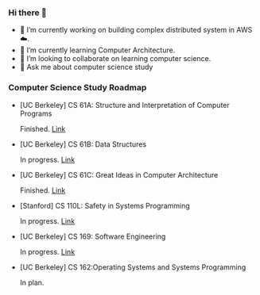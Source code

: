 ### Hi there 👋

- 🔭 I’m currently working on building complex distributed system in AWS☁️.
- 🌱 I’m currently learning Computer Architecture.
- 👯 I’m looking to collaborate on learning computer science.
- 💬 Ask me about computer science study


### Computer Science Study Roadmap

- [UC Berkeley] CS 61A: Structure and Interpretation of Computer Programs

    Finished. [Link](https://github.com/Fuyukiri/cs61a-2020fall) 

- [UC Berkeley] CS 61B: Data Structures

    In progress. [Link](https://github.com/Fuyukiri/CS61B)

- [UC Berkeley] CS 61C: Great Ideas in Computer Architecture

    Finished. [Link](https://github.com/Fuyukiri/CS61C)

- [Stanford] CS 110L: Safety in Systems Programming

    In progress. [Link](https://github.com/Fuyukiri/CS110L-2020-2021)

- [UC Berkeley] CS 169: Software Engineering

    In progress. [Link](https://github.com/Fuyukiri/UCB_CS169)


- [UC Berkeley] CS 162:Operating Systems and Systems Programming

    In plan.
